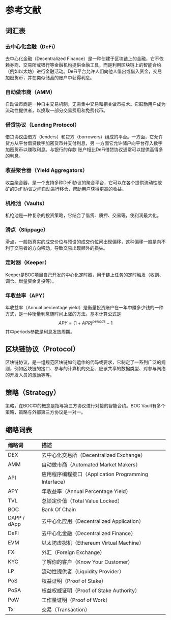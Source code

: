 # 参考文献

## 词汇表

### 去中心化金融（DeFi）

去中心化金融（Decentralized Finance）是一种创建于区块链上的金融，它不依赖券商、交易所或银行等金融机构提供金融工具，而是利用区块链上的智能合约（例如以太坊）进行金融活动。DeFi平台允许人们向他人借出或借入资金，交易加密货币，并在类似储蓄的账户中获得利息。

### 自动做市商（AMM）

自动做市商是一种自主交易机制，无需集中交易和相关做市技术。它鼓励用户成为流动性提供者，以换取一部分交易费用和免费代币。

### 借贷协议（Lending Protocol）

借贷协议由借方（lenders）和贷方（borrowers）组成的平台。一方面，它允许贷方从平台借贷数字加密货币并支付利息，另 一方面它允许储户向平台存入数字加密货币以赚取利息。与银行的存款 账户相比DeFi借贷协议通常可以提供高得多的利息。

### 收益聚合器（Yield Aggregators）

收益聚合器，是一个支持多种DeFi协议的聚合平台，它可以在各个提供流动性挖矿的DeFi协议之间自动进行移仓，帮助用户获得更高的收益。

### 机枪池（Vaults）

机枪池是一种复杂的投资策略，它结合了借贷、质押、交易等，使利润最大化。

### 滑点（Slippage）

滑点，一般指真实的成交价位与预设的成交价位间出现偏移，这种偏移一般是向不利于交易者的方向移动，导致交易出现额外的损失。

### 定时器（Keeper）

Keeper是BOC项目自己开发的中心化定时器，用于链上任务的定时触发（收割、调仓、增量资金复投等）。

### 年收益率（APY）

年收益率（Annual percentage yield）是衡量投资账户在一年中赚多少钱的一种方式，是一种衡量利息随时间上涨的方法。基本计算公式是
$$
APY=(1+APR)^{periods}-1
$$
其中periods参数是利息发放周期。

## 区块链协议（Protocol）

区块链协议，是一组规范区块链如何运作的代码或要求，它制定了一系列广泛的规则，例如区块链的接口、参与的计算机的交互、应该共享的数据类型、对参与网络的开发人员的激励等等。

## 策略（Strategy）

策略，在BOC中的概念是指与第三方协议进行对接的智能合约。BOC Vault有多个策略，策略与外部第三方协议是一对一。



## 缩略词表

|缩略词|描述|
|:----|:----|
|DEX|去中心化交易所（Decentralized Exchange）|
|AMM|自动做市商（Automated Market Makers）|
|API|应用程序编程接口（Application Programming Interface）|
|APY| 年收益率（Annual Percentage Yield）                       |
|TVL| 总锁定价值（Total Value Locked） |
|BOC| Bank Of Chain                                        |
|DAPP / dApp|去中心化应用（Decentralized Application）|
|DeFi|去中心化金融（Decentralized Finance）|
|EVM|以太坊虚拟机（Ethereum Virtual Machine）|
|FX|外汇（Foreign Exchange）|
|KYC|了解你的客户（Know Your Customer)|
|LP|流动性提供者（Liquidity Provider）  |
|PoS|权益证明（Proof of Stake）|
|PoSA|权益权威证明（Proof of Stake Authority）|
|PoW|工作量证明（Proof of Work）|
|Tx|交易（Transaction）|
